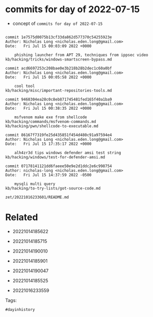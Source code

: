 # commits for day of 2022-07-15

- concept of `commits for day of 2022-07-15`

```

commit 1e7575d0075b13cf33da862d577370c54255923e
Author: Nicholas Long <nicholas.eden.long@gmail.com>
Date:   Fri Jul 15 00:03:09 2022 +0000

    phishing launcher from APT 29, techniques from ippsec video
kb/hacking/tricks/windows-smartscreen-bypass.md

commit acd6697253c208bae0e3b218b28b2dec1c60a0bf
Author: Nicholas Long <nicholas.eden.long@gmail.com>
Date:   Fri Jul 15 00:05:58 2022 +0000

    cool tool
kb/hacking/misc/important-repositories-tools.md

commit 9460304ea28c0c8eb871745481fed165f40a1ba9
Author: Nicholas Long <nicholas.eden.long@gmail.com>
Date:   Fri Jul 15 00:38:35 2022 +0000

    msfvenom make exe from shellcode
kb/hacking/commands/msfvenom-commands.md
kb/hacking/pwn/shellcode-to-executable.md

commit 86167f7319fe25d435851f454d480c91a97594e4
Author: Nicholas Long <nicholas.eden.long@gmail.com>
Date:   Fri Jul 15 17:35:17 2022 +0000

    alh4zr3d tips windows defender amsi test string
kb/hacking/windows/test-for-defender-amsi.md

commit 07178141121dd6faeee50e9e2d1ddc2e6c998754
Author: nicholas-long <nicholas.eden.long@gmail.com>
Date:   Fri Jul 15 14:37:59 2022 -0500

    mysqli multi query
kb/hacking/to-try-lists/got-source-code.md
```

` zet/20221016233601/README.md `

# Related

- 20221014185622

- 20221014185715

- 20221014190010

- 20221014185901

- 20221014190047

- 20221014185525

- 20221016233559

Tags:

    #dayinhistory
